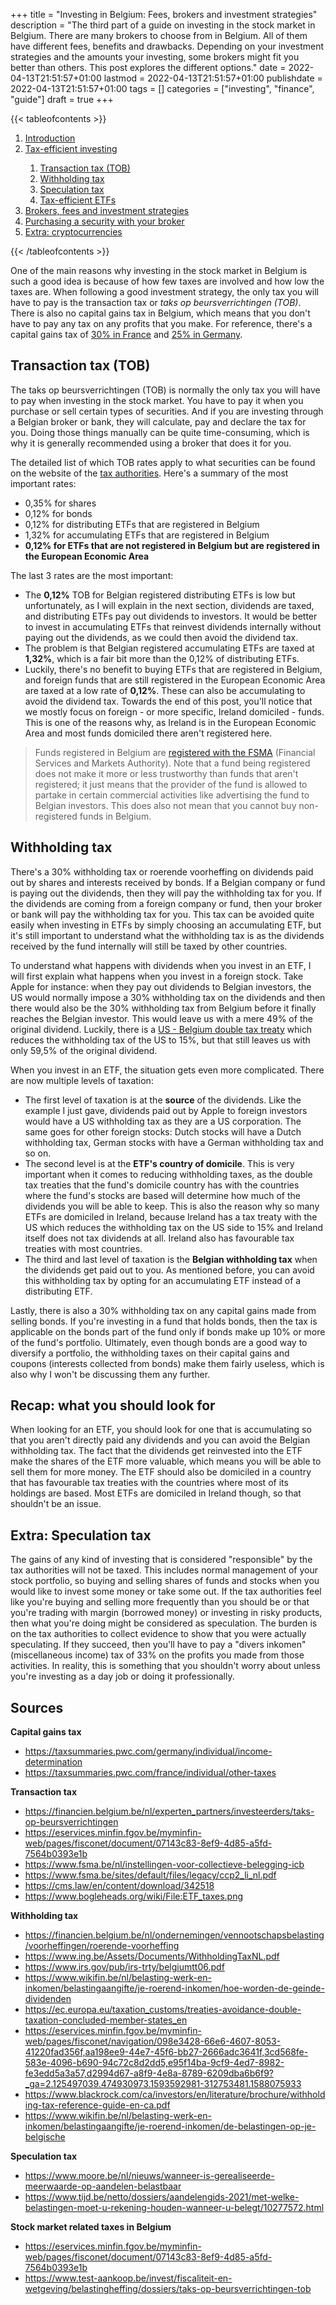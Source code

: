 +++
title = "Investing in Belgium: Fees, brokers and investment strategies"
description = "The third part of a guide on investing in the stock market in Belgium. There are many brokers to choose from in Belgium. All of them have different fees, benefits and drawbacks. Depending on your investment strategies and the amounts your investing, some brokers might fit you better than others. This post explores the different options."
date = 2022-04-13T21:51:57+01:00
lastmod = 2022-04-13T21:51:57+01:00
publishdate = 2022-04-13T21:51:57+01:00
tags = []
categories = ["investing", "finance", "guide"]
draft = true
+++

{{< tableofcontents >}}
<ol>
	<li><a href="#">Introduction</a></li>
	<li><a href="#">Tax-efficient investing</a></li>
	<ol>
		<li><a href="#transaction-tax-tob">Transaction tax (TOB)</a></li>
		<li><a href="#witholding-tax">Withholding tax</a></li>
		<li><a href="#specultion-tax">Speculation tax</a></li>
		<li><a href="#tax-efficient-etfs">Tax-efficient ETFs</a></li>
	</ol>
	<li><a href="#">Brokers, fees and investment strategies</a></li>
	<li><a href="#">Purchasing a security with your broker</a></li>
	<li><a href="#">Extra: cryptocurrencies</a></li>
</ol>
{{< /tableofcontents >}}

One of the main reasons why investing in the stock market in Belgium is such a good idea is because of how few taxes are involved and how low the taxes are. When following a good investment strategy, the only tax you will have to pay is the transaction tax or _taks op beursverrichtingen (TOB)_. There is also no capital gains tax in Belgium, which means that you don't have to pay any tax on any profits that you make. For reference, there's a capital gains tax of [30% in France](https://taxsummaries.pwc.com/france/individual/other-taxes "Capital gains tax in France") and [25% in Germany](https://taxsummaries.pwc.com/germany/individual/income-determination "Capital gains tax in Germany").

## Transaction tax (TOB)

The taks op beursverrichtingen (TOB) is normally the only tax you will have to pay when investing in the stock market. You have to pay it when you purchase or sell certain types of securities. And if you are investing through a Belgian broker or bank, they will calculate, pay and declare the tax for you. Doing those things manually can be quite time-consuming, which is why it is generally recommended using a broker that does it for you.

The detailed list of which TOB rates apply to what securities can be found on the website of the [tax authorities](https://eservices.minfin.fgov.be/myminfin-web/pages/fisconet/document/07143c83-8ef9-4d85-a5fd-7564b0393e1b "Transaction tax rates"). Here's a summary of the most important rates:
- 0,35% for shares
- 0,12% for bonds
- 0,12% for distributing ETFs that are registered in Belgium
- 1,32% for accumulating ETFs that are registered in Belgium
- **0,12% for ETFs that are not registered in Belgium but are registered in the European Economic Area**

The last 3 rates are the most important:
- The **0,12%** TOB for Belgian registered distributing ETFs is low but unfortunately, as I will explain in the next section, dividends are taxed, and distributing ETFs pay out dividends to investors. It would be better to invest in accumulating ETFs that reinvest dividends internally without paying out the dividends, as we could then avoid the dividend tax.
- The problem is that Belgian registered accumulating ETFs are taxed at **1,32%**, which is a fair bit more than the 0,12% of distributing ETFs.
- Luckily, there's no benefit to buying ETFs that are registered in Belgium, and foreign funds that are still registered in the European Economic Area are taxed at a low rate of **0,12%**. These can also be accumulating to avoid the dividend tax. Towards the end of this post, you'll notice that we mostly focus on foreign - or more specific, Ireland domiciled - funds. This is one of the reasons why, as Ireland is in the European Economic Area and most funds domiciled there aren't registered here.

> Funds registered in Belgium are [registered with the FSMA](https://www.fsma.be/sites/default/files/legacy/ccp2_li_nl.pdf "Belgium registered funds") (Financial Services and Markets Authority). Note that a fund being registered does not make it more or less trustworthy than funds that aren't registered; it just means that the provider of the fund is allowed to partake in certain commercial activities like advertising the fund to Belgian investors. This does also not mean that you cannot buy non-registered funds in Belgium.

## Withholding tax

There's a 30% withholding tax or roerende voorheffing on dividends paid out by shares and interests received by bonds. If a Belgian company or fund is paying out the dividends, then they will pay the withholding tax for you. If the dividends are coming from a foreign company or fund, then your broker or bank will pay the withholding tax for you. This tax can be avoided quite easily when investing in ETFs by simply choosing an accumulating ETF, but it's still important to understand what the withholding tax is as the dividends received by the fund internally will still be taxed by other countries.

To understand what happens with dividends when you invest in an ETF, I will first explain what happens when you invest in a foreign stock. Take Apple for instance: when they pay out dividends to Belgian investors, the US would normally impose a 30% withholding tax on the dividends and then there would also be the 30% withholding tax from Belgium before it finally reaches the Belgian investor. This would leave us with a mere 49% of the original dividend. Luckily, there is a [US - Belgium double tax treaty](https://www.irs.gov/pub/irs-trty/belgiumtt06.pdf "US Belgium double tax treaty") which reduces the withholding tax of the US to 15%, but that still leaves us with only 59,5% of the original dividend.

When you invest in an ETF, the situation gets even more complicated. There are now multiple levels of taxation:
- The first level of taxation is at the **source** of the dividends. Like the example I just gave, dividends paid out by Apple to foreign investors would have a US withholding tax as they are a US corporation. The same goes for other foreign stocks: Dutch stocks will have a Dutch withholding tax, German stocks with have a German withholding tax and so on.
- The second level is at the **ETF's country of domicile**. This is very important when it comes to reducing withholding taxes, as the double tax treaties that the fund's domicile country has with the countries where the fund's stocks are based will determine how much of the dividends you will be able to keep. This is also the reason why so many ETFs are domiciled in Ireland, because Ireland has a tax treaty with the US which reduces the withholding tax on the US side to 15% and Ireland itself does not tax dividends at all. Ireland also has favourable tax treaties with most countries.
- The third and last level of taxation is the **Belgian withholding tax** when the dividends get paid out to you. As mentioned before, you can avoid this withholding tax by opting for an accumulating ETF instead of a distributing ETF.

Lastly, there is also a 30% withholding tax on any capital gains made from selling bonds. If you're investing in a fund that holds bonds, then the tax is applicable on the bonds part of the fund only if bonds make up 10% or more of the fund's portfolio. Ultimately, even though bonds are a good way to diversify a portfolio, the withholding taxes on their capital gains and coupons (interests collected from bonds) make them fairly useless, which is also why I won't be discussing them any further.

## Recap: what you should look for

When looking for an ETF, you should look for one that is accumulating so that you aren't directly paid any dividends and you can avoid the Belgian withholding tax. The fact that the dividends get reinvested into the ETF make the shares of the ETF more valuable, which means you will be able to sell them for more money. The ETF should also be domiciled in a country that has favourable tax treaties with the countries where most of its holdings are based. Most ETFs are domiciled in Ireland though, so that shouldn't be an issue.

## Extra: Speculation tax

The gains of any kind of investing that is considered "responsible" by the tax authorities will not be taxed. This includes normal management of your stock portfolio, so buying and selling shares of funds and stocks when you would like to invest some money or take some out. If the tax authorities feel like you're buying and selling more frequently than you should be or that you're trading with margin (borrowed money) or investing in risky products, then what you're doing might be considered as speculation. The burden is on the tax authorities to collect evidence to show that you were actually speculating. If they succeed, then you'll have to pay a "divers inkomen" (miscellaneous income) tax of 33% on the profits you made from those activities. In reality, this is something that you shouldn't worry about unless you're investing as a day job or doing it professionally.

## Sources
**Capital gains tax**
- https://taxsummaries.pwc.com/germany/individual/income-determination
- https://taxsummaries.pwc.com/france/individual/other-taxes

**Transaction tax**
- https://financien.belgium.be/nl/experten_partners/investeerders/taks-op-beursverrichtingen
- https://eservices.minfin.fgov.be/myminfin-web/pages/fisconet/document/07143c83-8ef9-4d85-a5fd-7564b0393e1b
- https://www.fsma.be/nl/instellingen-voor-collectieve-belegging-icb
- https://www.fsma.be/sites/default/files/legacy/ccp2_li_nl.pdf
- https://cms.law/en/content/download/342518
- https://www.bogleheads.org/wiki/File:ETF_taxes.png

**Withholding tax**
- https://financien.belgium.be/nl/ondernemingen/vennootschapsbelasting/voorheffingen/roerende-voorheffing
- https://www.ing.be/Assets/Documents/WithholdingTaxNL.pdf
- https://www.irs.gov/pub/irs-trty/belgiumtt06.pdf
- https://www.wikifin.be/nl/belasting-werk-en-inkomen/belastingaangifte/je-roerend-inkomen/hoe-worden-de-geinde-dividenden
- https://ec.europa.eu/taxation_customs/treaties-avoidance-double-taxation-concluded-member-states_en
- https://eservices.minfin.fgov.be/myminfin-web/pages/fisconet/navigation/098e3428-66e6-4607-8053-41220fad356f,aa198ee9-44e7-45f6-bb27-2666adc3641f,3cd568fe-583e-4096-b690-94c72c8d2dd5,e95f14ba-9cf9-4ed7-8982-fe3edd5a3a57,d2994d67-a8f9-4e8a-8789-6209dba6b6f9?_ga=2.125497039.474930973.1593592981-312753481.1588075933
- https://www.blackrock.com/ca/investors/en/literature/brochure/withholding-tax-reference-guide-en-ca.pdf
- https://www.wikifin.be/nl/belasting-werk-en-inkomen/belastingaangifte/je-roerend-inkomen/de-belastingen-op-je-belgische

**Speculation tax**
- https://www.moore.be/nl/nieuws/wanneer-is-gerealiseerde-meerwaarde-op-aandelen-belastbaar
- https://www.tijd.be/netto/dossiers/aandelengids-2021/met-welke-belastingen-moet-u-rekening-houden-wanneer-u-belegt/10277572.html

**Stock market related taxes in Belgium**
- https://eservices.minfin.fgov.be/myminfin-web/pages/fisconet/document/07143c83-8ef9-4d85-a5fd-7564b0393e1b
- https://www.test-aankoop.be/invest/fiscaliteit-en-wetgeving/belastingheffing/dossiers/taks-op-beursverrichtingen-tob


